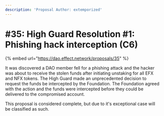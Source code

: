 ```yaml
---
description: 'Proposal Author: extemporized'
---
```


# #35: High Guard Resolution #1: Phishing hack interception (C6)

{% embed url="https://dao.effect.network/proposals/35" %}

It was discovered a DAO member fell for a phishing attack and the hacker was about to receive the stolen funds after initiating unstaking for all EFX and NFX tokens. The High Guard made an unprecedented decision to request the funds be intercepted by the Foundation. The Foundation agreed with the action and the funds were intercepted before they could be delivered to the compromised account. 

This proposal is considered complete, but due to it's exceptional case will be classified as such.
